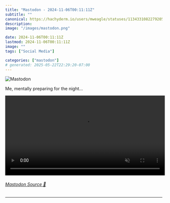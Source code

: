 ```yaml
---
title: "Mastodon - 2024-11-06T00:11:11Z"
subtitle: ""
canonical: https://hachyderm.io/users/mweagle/statuses/113433108227920524
description:
image: "/images/mastodon.png"

date: 2024-11-06T00:11:11Z
lastmod: 2024-11-06T00:11:11Z
image: ""
tags: ["Social Media"]

categories: ["mastodon"]
# generated: 2025-05-22T22:29:20-07:00
---
```

![Mastodon](/images/mastodon.png)

<p>Me, mentally preparing for the night…</p>

<video controls autoplay muted loop width="512"><source src="b177da1b8dbc2b87.mp4" type="video/mp4" /></video>

###### [Mastodon Source 🐘](https://hachyderm.io/@mweagle/113433108227920524)

___
